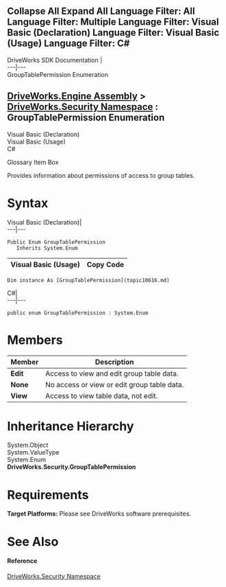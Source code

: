 Collapse All Expand All Language Filter: All  Language Filter: Multiple  Language Filter: Visual Basic (Declaration) Language Filter: Visual Basic (Usage) Language Filter: C#  
---  
DriveWorks SDK Documentation  |   
---|---  
GroupTablePermission Enumeration   
  
[DriveWorks.Engine Assembly](topic2156.md) > [DriveWorks.Security Namespace](topic10574.md) : GroupTablePermission Enumeration  
---  
  
Visual Basic (Declaration)    
Visual Basic (Usage)    
C# 

Glossary Item Box

Provides information about permissions of access to group tables. 

# Syntax

Visual Basic (Declaration)|   
---|---  
      
    
    Public Enum GroupTablePermission 
       Inherits System.Enum  
  
Visual Basic (Usage)| Copy Code  
---|---  
      
    
    Dim instance As [GroupTablePermission](topic10616.md)  
  
C#|   
---|---  
      
    
    public enum GroupTablePermission : System.Enum   
  
# Members

Member| Description  
---|---  
**Edit**|  Access to view and edit group table data.  
**None**|  No access or view or edit group table data.  
**View**|  Access to view table data, not edit.  
  
# Inheritance Hierarchy

System.Object  
System.ValueType  
System.Enum  
**DriveWorks.Security.GroupTablePermission**  


# Requirements

**Target Platforms:** Please see DriveWorks software prerequisites.

# See Also

#### Reference

[DriveWorks.Security Namespace](topic10574.md)


